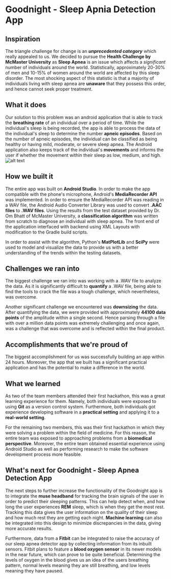 # Goodnight - Sleep Apnia Detection App

## Inspiration
The triangle challenge for change is an **_unprecedented category_** which really appealed to us. We decided to pursue the **Health Challenge by McMaster University** as **Sleep Apnea** is an issue which affects a _significant_ number of individuals around the world. Statistically, approximately 20-30% of men and 10-15% of women around the world are affected by this sleep disorder. The most shocking aspect of this statistic is that a majority of individuals living with sleep apnea are **unaware** that they possess this order, and hence cannot seek proper treatment.

## What it does
Our solution to this problem was an android application that is able to track the **breathing rate** of an individual over a period of time. While the individual's sleep is being recorded, the app is able to process the data of the individual's sleep to determine the number **apneic episodes**. Based on the number of apneic episodes, the individual can be classified as being healthy or having mild, moderate, or severe sleep apnea. The Android application also keeps track of the individual's **movements** and informs the user if whether the movement within their sleep as low, medium, and high. ![alt text](https://github.com/SamarthAP/DeltahacksV/blob/master/MainScreen.PNG)

## How we built it
The entire app was built on **Android Studio**. In order to make the app compatible with the phone's microphone, Android's **MediaRecorder API** was implemented. In order to ensure the MediaRecorder API was reading in a WAV file, the Android Audio Converter Library was used to convert **.AAC files** to **.WAV files**. Using the results from the test dataset provided by Dr. Om Bhatt of McMaster University, a **classification algorithm** was written from scratch to diagnose an individual with sleep apnea. The front end of the application interfaced with backend using XML Layouts with modification to the Gradle build scripts.

In order to assist with the algorithm, Python's **MatPlotLib** and **SciPy** were used to model and visualize the data to provide us with a better understanding of the trends within the testing datasets.

## Challenges we ran into
The biggest challenge we ran into was working with a .WAV file to analyze the data. As it is significantly difficult to **quantify** a .WAV file, being able to find the tools to crack the file was a tough challenge, which nevertheless, was overcome. 

Another significant challenge we encountered was **downsizing** the data. After quantifying the data, we were provided with approximately **44100 data points** of the amplitude within a single second. Hence parsing through a file with over a million data points was extremely challenging and once again, was a challenge that was overcome and is reflected within the final product. 

## Accomplishments that we're proud of
The biggest accomplishment for us was successfully building an app within 24 hours. Moreover, the app that we built has a significant practical application and has the potential to make a difference in the world.

## What we learned
As two of the team members attended their first hackathon, this was a great learning experience for them. Namely, both individuals were exposed to using **Git** as a version control system. Furthermore, both individuals got experience developing software in a **practical setting** and applying it to a **real-world setting**. 

For the remaining two members, this was their first hackathon in which they were solving a problem within the field of medicine. For this reason, the entire team was exposed to approaching problems from a **biomedical perspective**. Moreover, the entire team obtained essential experience using Android Studio as well as performing research to make the software development process more feasible. 

## What's next for Goodnight - Sleep Apnea Detection App
The next steps to further increase the functionality of the Goodnight app is to integrate the **muse headband** for tracking the brain signals of the user in order to predict their sleeping patterns. This can help detect when, and how long the user experiences **REM** sleep, which is when they get the most rest. Tracking this data gives the user information on the quality of their sleep and how much rest they are getting each night. **Machine learning** can also be integrated into this design to minimize discrepancies in the data, giving more accurate results.
 
Furthermore, data from a **Fitbit** can be integrated to raise the accuracy of our sleep apnea detector app by collecting information from its inbuilt sensors. Fitbit plans to feature a **blood oxygen sensor** in its newer models in the near future, which can prove to be quite beneficial. Determining the levels of oxygen in the blood gives us an idea of the users breathing pattern, normal levels meaning they are still breathing, and low levels meaning they have paused. 
